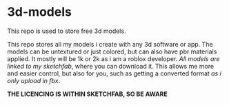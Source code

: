 # 3d-models
This repo is used to store free 3d models. 

This repo stores all my models i create with any 3d software or app. The models can be untextured or just colored, but can also have pbr materials applied. It mostly will be 1k or 2k as i am a roblox developer. *All models are linked to my sketchfab*, where you can download it. This allows me more and easier control, but also for you, such as getting a converted format *as i only upload in fbx*.

**THE LICENCING IS WITHIN SKETCHFAB, SO BE AWARE**
